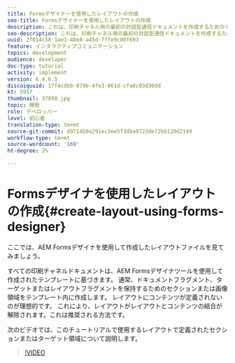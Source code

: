 ```yaml
---
title: Formsデザイナーを使用したレイアウトの作成
seo-title: Formsデザイナーを使用したレイアウトの作成
description: これは、印刷チャネル用の最初の対話型通信ドキュメントを作成するためのマルチパート形式のチュートリアルのパート4です。このパートでは、AEM Formsデザイナを使用して作成したレイアウトファイルを見てみましょう。
seo-description: これは、印刷チャネル用の最初の対話型通信ドキュメントを作成するためのマルチパート形式のチュートリアルのパート4です。このパートでは、AEM Formsデザイナを使用して作成したレイアウトファイルを見てみましょう。
uuid: 2f014c58-1ae1-40e8-a45d-7ffe9c86f693
feature: インタラクティブコミュニケーション
topics: development
audience: developer
doc-type: tutorial
activity: implement
version: 6.4,6.5
discoiquuid: 17f4cdbb-079b-4fe3-861d-cfa0c03d30dd
kt: 5957
thumbnail: 37890.jpg
topic: 開発
role: デベロッパー
level: 初心者
translation-type: tm+mt
source-git-commit: d9714b9a291ec3ee5f3dba9723de72bb120d2149
workflow-type: tm+mt
source-wordcount: '169'
ht-degree: 2%

---
```



# Formsデザイナを使用したレイアウトの作成{#create-layout-using-forms-designer}

ここでは、AEM Formsデザイナを使用して作成したレイアウトファイルを見てみましょう。

すべての印刷チャネルドキュメントは、AEM Formsデザイナツールを使用して作成されたテンプレートに基づきます。 通常、ドキュメントフラグメント、ターゲットまたはレイアウトフラグメントを保持するためのセクションまたは画像領域をテンプレート内に作成します。 レイアウトにコンテンツが定義されないのが理想的です。 これにより、レイアウトがレイアウトとコンテンツの結合が解除されます。これは推奨される方法です。

次のビデオでは、このチュートリアルで使用するレイアウトで定義されたセクションまたはターゲット領域について説明します。

>[!VIDEO](https://video.tv.adobe.com/v/37890/?quality=9)



